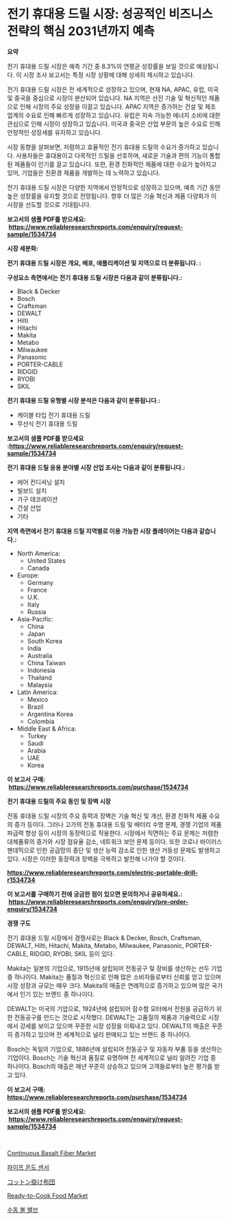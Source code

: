 <p><h1>전기 휴대용 드릴 시장: 성공적인 비즈니스 전략의 핵심 2031년까지 예측</h1></p><p><strong>요약</strong></p>
<p><p>전기 휴대용 드릴 시장은 예측 기간 중 8.3%의 연평균 성장률을 보일 것으로 예상됩니다. 이 시장 조사 보고서는 특정 시장 상황에 대해 상세히 제시하고 있습니다. </p><p>전기 휴대용 드릴 시장은 전 세계적으로 성장하고 있으며, 현재 NA, APAC, 유럽, 미국 및 중국을 중심으로 시장이 분산되어 있습니다. NA 지역은 선진 기술 및 혁신적인 제품으로 인해 시장의 주요 성장을 이끌고 있습니다. APAC 지역은 증가하는 건설 및 제조 업계의 수요로 인해 빠르게 성장하고 있습니다. 유럽은 지속 가능한 에너지 소비에 대한 관심으로 인해 시장이 성장하고 있습니다. 미국과 중국은 산업 부문의 높은 수요로 인해 안정적인 성장세를 유지하고 있습니다.</p><p>시장 동향을 살펴보면, 저렴하고 효율적인 전기 휴대용 드릴의 수요가 증가하고 있습니다. 사용자들은 휴대용이고 다목적인 드릴을 선호하며, 새로운 기술과 편의 기능이 통합된 제품들이 인기를 끌고 있습니다. 또한, 환경 친화적인 제품에 대한 수요가 높아지고 있어, 기업들은 친환경 제품을 개발하는 데 노력하고 있습니다.</p><p>전기 휴대용 드릴 시장은 다양한 지역에서 안정적으로 성장하고 있으며, 예측 기간 동안 높은 성장률을 유지할 것으로 전망됩니다. 향후 더 많은 기술 혁신과 제품 다양화가 이 시장을 선도할 것으로 기대됩니다.</p></p>
<p><strong>보고서의 샘플 PDF를 받으세요: &nbsp;<a href="https://www.reliableresearchreports.com/enquiry/request-sample/1534734">https://www.reliableresearchreports.com/enquiry/request-sample/1534734</a></strong></p>
<p><strong>시장 세분화:</strong></p>
<p><strong> 전기 휴대용 드릴 시장은 개요, 배포, 애플리케이션 및 지역으로 더 분류됩니다. :</strong></p>
<p><strong>구성요소 측면에서는 전기 휴대용 드릴 시장은 다음과 같이 분류됩니다.:</strong></p>
<p><ul><li>Black & Decker</li><li>Bosch</li><li>Craftsman</li><li>DEWALT</li><li>Hilti</li><li>Hitachi</li><li>Makita</li><li>Metabo</li><li>Milwaukee</li><li>Panasonic</li><li>PORTER-CABLE</li><li>RIDGID</li><li>RYOBI</li><li>SKIL</li></ul></p>
<p><strong> 전기 휴대용 드릴 유형별 시장 분석은 다음과 같이 분류됩니다.:</strong></p>
<p><ul><li>케이블 타입 전기 휴대용 드릴</li><li>무선식 전기 휴대용 드릴</li></ul></p>
<p><strong>보고서의 샘플 PDF를 받으세요 :<a href="https://www.reliableresearchreports.com/enquiry/request-sample/1534734">https://www.reliableresearchreports.com/enquiry/request-sample/1534734</a></strong></p>
<p><strong> 전기 휴대용 드릴 응용 분야별 시장 산업 조사는 다음과 같이 분류됩니다.:</strong></p>
<p><ul><li>에어 컨디셔닝 설치</li><li>빌보드 설치</li><li>가구 데코레이션</li><li>건설 산업</li><li>기타</li></ul></p>
<p><strong>지역 측면에서 전기 휴대용 드릴 지역별로 이용 가능한 시장 플레이어는 다음과 같습니다.:</strong></p>
<p><ul>
    <li>
        North America:
        <ul>
            <li>United States</li>
            <li>Canada</li>
        </ul>
    </li>
    <li>
        Europe:
        <ul>
            <li>Germany</li>
            <li>France</li>
            <li>U.K.</li>
            <li>Italy</li>
            <li>Russia</li>
        </ul>
    </li>
    <li>
        Asia-Pacific:
        <ul>
            <li>China</li>
            <li>Japan</li>
            <li>South Korea</li>
            <li>India</li>
            <li>Australia</li>
            <li>China Taiwan</li>
            <li>Indonesia</li>
            <li>Thailand</li>
            <li>Malaysia</li>
        </ul>
    </li>
    <li>
        Latin America:
        <ul>
            <li>Mexico</li>
            <li>Brazil</li>
            <li>Argentina Korea</li>
            <li>Colombia</li>
        </ul>
    </li>
    <li>
        Middle East & Africa:
        <ul>
            <li>Turkey</li>
            <li>Saudi</li>
            <li>Arabia</li>
            <li>UAE</li>
            <li>Korea</li>
        </ul>
    </li>
    </ul></p>
<p><strong>이 보고서 구매: &nbsp;<a href="https://www.reliableresearchreports.com/purchase/1534734">https://www.reliableresearchreports.com/purchase/1534734</a></strong></p>
<p><strong>전기 휴대용 드릴의 주요 동인 및 장벽 시장</strong></p>
<p><p>전동 휴대용 드릴 시장의 주요 동력과 장벽은 기술 혁신 및 개선, 환경 친화적 제품 수요의 증가 등이다. 그러나 고가의 전동 휴대용 드릴 및 배터리 수명 문제, 경쟁 기업의 제품 파급력 향상 등이 시장의 동장력으로 작용한다. 시장에서 직면하는 주요 문제는 저렴한 대체품류의 증가와 시장 점유율 감소, 네트워크 보안 문제 등이다. 또한 코로나 바이러스 팬데믹으로 인한 공급망의 중단 및 생산 능력 감소로 인한 생산 거동성 문제도 발생하고 있다. 시장은 이러한 동장력과 장벽을 극복하고 발전해 나가야 할 것이다.</p></p>
<p><strong><a href="https://www.reliableresearchreports.com/electric-portable-drill-r1534734">https://www.reliableresearchreports.com/electric-portable-drill-r1534734</a></strong></p>
<p><strong>이 보고서를 구매하기 전에 궁금한 점이 있으면 문의하거나 공유하세요.: &nbsp;<a href="https://www.reliableresearchreports.com/enquiry/pre-order-enquiry/1534734">https://www.reliableresearchreports.com/enquiry/pre-order-enquiry/1534734</a></strong></p>
<p><strong>경쟁 구도</strong></p>
<p><p>전기 휴대용 드릴 시장에서 경쟁사로는 Black & Decker, Bosch, Craftsman, DEWALT, Hilti, Hitachi, Makita, Metabo, Milwaukee, Panasonic, PORTER-CABLE, RIDGID, RYOBI, SKIL 등이 있다. </p><p>Makita는 일본의 기업으로, 1915년에 설립되어 전동공구 및 장비를 생산하는 선두 기업 중 하나이다. Makita는 품질과 혁신으로 인해 많은 소비자들로부터 신뢰를 얻고 있으며 시장 성장과 규모는 매우 크다. Makita의 매출은 연례적으로 증가하고 있으며 많은 국가에서 인기 있는 브랜드 중 하나이다.</p><p>DEWALT는 미국의 기업으로, 1924년에 설립되어 잠수함 모터에서 전원을 공급하기 위한 전동공구를 만드는 것으로 시작했다. DEWALT는 고품질의 제품과 기술력으로 시장에서 강세를 보이고 있으며 꾸준한 시장 성장을 이뤄내고 있다. DEWALT의 매출은 꾸준히 증가하고 있으며 전 세계적으로 널리 판매되고 있는 브랜드 중 하나이다.</p><p>Bosch는 독일의 기업으로, 1886년에 설립되어 전동공구 및 자동차 부품 등을 생산하는 기업이다. Bosch는 기술 혁신과 품질로 유명하며 전 세계적으로 널리 알려진 기업 중 하나이다. Bosch의 매출은 매년 꾸준히 상승하고 있으며 고객들로부터 높은 평가를 받고 있다.</p></p>
<p><strong>이 보고서 구매: &nbsp; <a href="https://www.reliableresearchreports.com/purchase/1534734">https://www.reliableresearchreports.com/purchase/1534734</a></strong></p>
<p><strong>보고서의 샘플 PDF를 받으세요: &nbsp;<a href="https://www.reliableresearchreports.com/enquiry/request-sample/1534734">https://www.reliableresearchreports.com/enquiry/request-sample/1534734</a></strong><strong></strong></p>
<p>&nbsp;</p>
<p><p><a href="https://cat-emmental-94b.notion.site/Continuous-Basalt-Fiber-Market-Share-Market-New-Trends-Analysis-Report-By-Type-By-Application-By-999018c7368741c2bd3a18fec6bc1d35">Continuous Basalt Fiber Market</a></p><p><a href="https://medium.com/@estelwisozk1/%ED%8C%8C%EC%9D%B4%ED%94%84-%EC%98%A8%EB%8F%84-%EC%84%BC%EC%84%9C-%EC%8B%9C%EC%9E%A5-%EA%B2%BD%EC%9F%81-%EB%B6%84%EC%84%9D-%EC%8B%9C%EC%9E%A5-%ED%8A%B8%EB%A0%8C%EB%93%9C-%EB%B0%8F-2031%EB%85%84%EA%B9%8C%EC%A7%80%EC%9D%98-%EC%98%88%EC%B8%A1-624eb181ef67">파이프 온도 센서</a></p><p><a href="https://github.com/vhemk0794148/Market-Research-Report-List-1/blob/main/171648819928.md">コットン掛け布団</a></p><p><a href="https://github.com/wwwkeltoum/Market-Research-Report-List-2/blob/main/ready-to-cook-food-market.md">Ready-to-Cook Food Market</a></p><p><a href="https://medium.com/@carolynurton5656/%EC%88%98%EB%8F%99-%EB%B3%BC-%EB%B0%B8%EB%B8%8C-%EC%8B%9C%EC%9E%A5-%EC%8B%9C%EC%9E%A5-%EC%A0%90%EC%9C%A0%EC%9C%A8-%EC%8B%9C%EC%9E%A5-%EB%8F%99%ED%96%A5-%EB%B0%8F-%EB%AF%B8%EB%9E%98-%EC%84%B1%EC%9E%A5-%ED%83%90%EC%83%89-4c8e2be9aae1">수동 볼 밸브</a></p></p>
